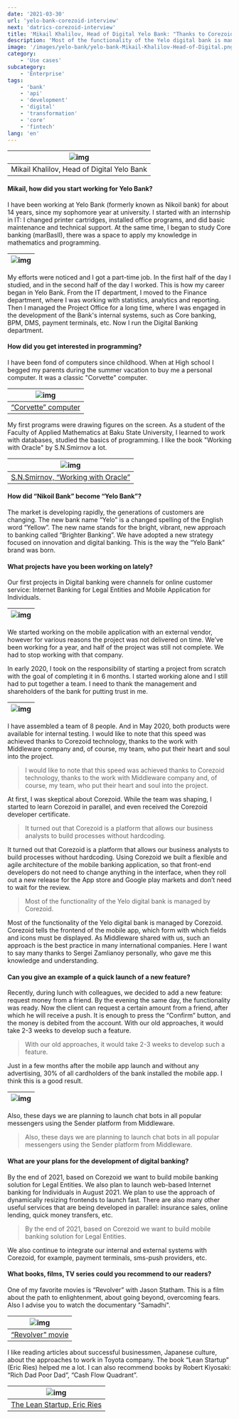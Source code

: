 ```yaml
---
date: '2021-03-30'
url: 'yelo-bank-corezoid-interview'
next: 'datrics-corezoid-interview'
title: 'Mikail Khalilov, Head of Digital Yelo Bank: "Thanks to Corezoid it takes 1 day to complete tasks, that previously needed 2-3 weeks"'
description: 'Most of the functionality of the Yelo digital bank is managed by Corezoid. We also continue to integrate our internal and external systems with Corezoid, for example, payment terminals, sms-push providers, etc.'
image: '/images/yelo-bank/yelo-bank-Mikail-Khalilov-Head-of-Digital.png'
category:
    - 'Use cases'
subcategory:
	- 'Enterprise'
tags:
    - 'bank'
    - 'api'
    - 'development'
    - 'digital'
    - 'transformation'
    - 'core'
    - 'fintech'
lang: 'en'
---
```



| ![img](../images/yelo-bank/yelo-bank-Mikail-Khalilov-Head-of-Digital.png) |
| :---: |
| Mikail Khalilov, Head of Digital Yelo Bank |

#### Mikail, how did you start working for Yelo Bank?
I have been working at Yelo Bank (formerly known as Nikoil bank) for about 14 years, since my sophomore year at university. I started with an internship in IT: I changed printer cartridges, installed office programs, and did basic maintenance and technical support. At the same time, I began to study Core banking (marBasII), there was a space to apply my knowledge in mathematics and programming.

| ![img](../images/yelo-bank/yelo-bank-logo.png) |
| :---: |

My efforts were noticed and I got a part-time job. In the first half of the day I studied, and in the second half of the day I worked. This is how my career began in Yelo Bank. From the IT department, I moved to the Finance department, where I was working with statistics, analytics and reporting. Then I managed the Project Office for a long time, where I was engaged in the development of the Bank's internal systems, such as Core banking, BPM, DMS, payment terminals, etc. Now I run the Digital Banking department.

#### How did you get interested in programming?
I have been fond of computers since childhood. When at High school I begged my parents during the summer vacation to buy me a personal computer. It was a classic "Corvette" computer. 

| ![img](../images/yelo-bank/computer-corvette.png) |
| :---: |
| [“Corvette” computer](https://en.wikipedia.org/wiki/Corvette_(computer)) |

My first programs were drawing figures on the screen. As a student of the Faculty of Applied Mathematics at Baku State University, I learned to work with databases, studied the basics of programming. I like the book "Working with Oracle" by S.N.Smirnov a lot.

| ![img](../images/yelo-bank/work-with-oracle-ru.png) |
| :---: |
| [S.N.Smirnov, “Working with Oracle”](http://www.coders-library.ru/files-view-631.html) |

#### How did “Nikoil Bank” become “Yelo Bank”?
The market is developing rapidly, the generations of customers are changing. The new bank name “Yelo” is a changed spelling of the English word “Yellow”. The new name stands for the bright, vibrant, new approach to banking called “Brighter Banking”. We have adopted a new strategy focused on innovation and digital banking. This is the way the “Yelo Bank” brand was born.

#### What projects have you been working on lately?
Our first projects in Digital banking were channels for online customer service: Internet Banking for Legal Entities and Mobile Application for Individuals.

| ![img](../images/yelo-bank/yelo-bank-team-1.png) |
| :---: |

We started working on the mobile application with an external vendor, however for various reasons the project was not delivered on time. We’ve been working for a year, and half of the project was still not complete. We had to stop working with that company.

In early 2020, I took on the responsibility of starting a project from scratch with the goal of completing it in 6 months. I started working alone and I still had to put together a team. I need to thank the management and shareholders of the bank for putting trust in me.

| ![img](../images/yelo-bank/yelo-bank-team-2.png) |
| :---: |

I have assembled a team of 8 people. And in May 2020, both products were available for internal testing. I would like to note that this speed was achieved thanks to Corezoid technology, thanks to the work with Middleware company and, of course, my team, who put their heart and soul into the project.

> I would like to note that this speed was achieved thanks to Corezoid technology, thanks to the work with Middleware company and, of course, my team, who put their heart and soul into the project.

At first, I was skeptical about Corezoid. While the team was shaping, I started to learn Corezoid in parallel, and even received the Corezoid developer certificate.

> It turned out that Corezoid is a platform that allows our business analysts to build processes without hardcoding. 

It turned out that Corezoid is a platform that allows our business analysts to build processes without hardcoding. Using Corezoid we built a flexible and agile architecture of the mobile banking application, so that front-end developers do not need to change anything in the interface, when they roll out a new release for the App store and Google play markets and don’t need to wait for the review.

> Most of the functionality of the Yelo digital bank is managed by Corezoid.

Most of the functionality of the Yelo digital bank is managed by Corezoid. Corezoid tells the frontend of the mobile app, which form with which fields and icons must be displayed. As Middleware shared with us, such an approach is the best practice in many international companies. Here I want to say many thanks to Sergei Zamlianoy personally, who gave me this knowledge and understanding.

#### Can you give an example of a quick launch of a new feature?
Recently, during lunch with colleagues, we decided to add a new feature: request money from a friend. By the evening the same day, the functionality was ready. Now the client can request a certain amount from a friend, after which he will receive a push. It is enough to press the “Confirm” button, and the money is debited from the account. With our old approaches, it would take 2-3 weeks to develop such a feature.

> With our old approaches, it would take 2-3 weeks to develop such a feature.

Just in a few months after the mobile app launch and without any advertising, 30% of all cardholders of the bank installed the mobile app. I think this is a good result.

| ![img](../images/yelo-bank/yelo-bank-team-4.png) |
| :---: |

Also, these days we are planning to launch chat bots in all popular messengers using the Sender platform from Middleware.

> Also, these days we are planning to launch chat bots in all popular messengers using the Sender platform from Middleware.

#### What are your plans for the development of digital banking?
By the end of 2021, based on Corezoid we want to build mobile banking solution for Legal Entities. We also plan to launch web-based Internet banking for Individuals in August 2021. We plan to use the approach of dynamically resizing frontends to launch fast. There are also many other useful services that are being developed in parallel: insurance sales, online lending, quick money transfers, etc.

> By the end of 2021, based on Corezoid we want to build mobile banking solution for Legal Entities. 

We also continue to integrate our internal and external systems with Corezoid, for example, payment terminals, sms-push providers, etc.

#### What books, films, TV series could you recommend to our readers?
One of my favorite movies is “Revolver” with Jason Statham. This is a film about the path to enlightenment, about going beyond, overcoming fears. Also I advise you to watch the documentary "Samadhi".

| ![img](../images/yelo-bank/revolver.png) |
| :---: |
| [“Revolver” movie](https://www.imdb.com/title/tt0365686/) |

I like reading articles about successful businessmen, Japanese culture, about the approaches to work in Toyota company. The book “Lean Startup” (Eric Ries) helped me a lot. I can also recommend books by Robert Kiyosaki: “Rich Dad Poor Dad”, “Cash Flow Quadrant”.

| ![img](../images/yelo-bank/the-lean-startup-eric-ries-en.png) |
| :---: |
| [The Lean Startup, Eric Ries](https://www.goodreads.com/book/show/10127019-the-lean-startup) |